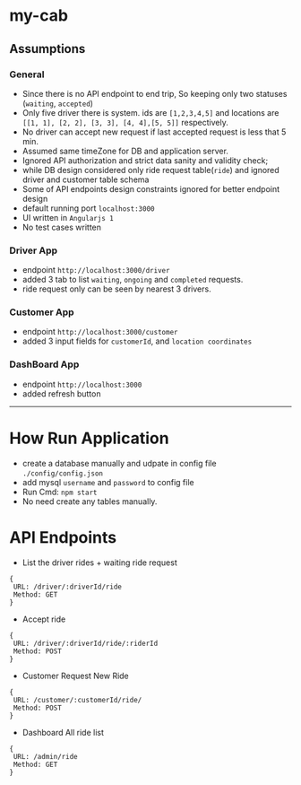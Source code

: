 # my-cab

Assumptions
---
### General

- Since there is no API endpoint to end trip, So keeping only two statuses (`waiting`, `accepted`)
- Only five driver there is system. ids are `[1,2,3,4,5]` and locations are 
 `[[1, 1], [2, 2], [3, 3], [4, 4],[5, 5]]` respectively.
 - No driver can accept new request if last accepted request is less that 5 min.
 - Assumed same timeZone for DB and application server.
 - Ignored API authorization and strict data sanity and validity check;
 - while DB design considered only ride request table(`ride`) and ignored driver and customer table schema
 - Some of API endpoints design constraints ignored for better endpoint design
 - default running port `localhost:3000`
 - UI written in `Angularjs 1` 
 - No test cases written
 
### Driver App
- endpoint `http://localhost:3000/driver`
- added 3 tab to list `waiting`, `ongoing` and `completed` requests.
- ride request only can be seen by nearest 3 drivers.

### Customer App
- endpoint `http://localhost:3000/customer`
- added 3 input fields for `customerId`, and `location coordinates`

### DashBoard App
- endpoint `http://localhost:3000`
- added refresh button
___

# How Run Application
- create a database manually and udpate in config file `./config/config.json`
- add mysql `username` and `password` to config file
- Run Cmd: `npm start`
- No need create any tables manually.

# API Endpoints
- List the driver rides  + waiting ride request 
```
{
 URL: /driver/:driverId/ride
 Method: GET
}
```
- Accept ride 
```
{
 URL: /driver/:driverId/ride/:riderId
 Method: POST
}
```

- Customer Request New Ride
```
{
 URL: /customer/:customerId/ride/
 Method: POST
}
```
- Dashboard All ride list
```
{
 URL: /admin/ride
 Method: GET
}
```

